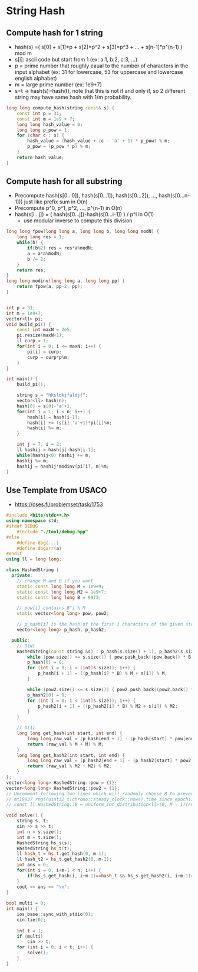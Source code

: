 # String Hash

## Compute hash for 1 string
* hash(s) =( s[0] + s[1]*p + s[2]*p^2 + s[3]*p^3 + ... + s[n-1]*p^(n-1) ) mod m
* s[i]: ascii code but start from 1 (ex: a:1, b:2, c:3, ...)
* p = prime number that roughly eaual to the number of characters in the input alphabet (ex: 31 for lowercase, 53 for uppercase and lowercase english alphabet)
* m = large prime number (ex: 1e9+7)
* s=t -> hash(s)=hash(t), note that this is not if and only if, so 2 different string may have same hash with 1/m probability.
``` cpp
long long compute_hash(string const& s) {
    const int p = 31;
    const int m = 1e9 + 7;
    long long hash_value = 0;
    long long p_pow = 1;
    for (char c : s) {
        hash_value = (hash_value + (c - 'a' + 1) * p_pow) % m;
        p_pow = (p_pow * p) % m;
    }
    return hash_value;
}
```

## Compute hash for all substring
* Precompute hash(s[0...0]), hash(s[0...1]), hash(s[0...2]), ..., hash(s[0...n-1])) just like prefix sum in O(n)
* Precompute p^0, p^1, p^2, ..., p^(n-1) in O(n)
* hash(s[i...j]) = ( hash(s[0...j])-hash(s[0...i-1]) ) / p^i   in  O(1)
    - use modular inverse to compute this division
``` cpp
long long fpow(long long a, long long b, long long modN) {
    long long res = 1;
    while(b) {
        if(b%2) res = res*a%modN;
        a = a*a%modN;
        b /= 2;
    }
    return res;
}
long long modinv(long long a, long long pp) {
    return fpow(a, pp-2, pp);
}


int p = 31;
int m = 1e9+7;
vector<ll> pi;
void build_pi() {
    const int maxN = 2e5;
    pi.resize(maxN+1);
    ll curp = 1;
    for(int i = 0; i <= maxN; i++) {
        pi[i] = curp;
        curp = curp*p%m;
    }
}

int main() {
    build_pi();

    string s = "hksldkjfaldjf";
    vector<ll> hash(n);
    hash[0] = s[0]-'a'+1;
    for(int i = 1; i < n; i++) {
        hash[i] = hash[i-1];
        hash[i] += (s[i]-'a'+1)*pi[i]%m;
        hash[i] %= m;
    }

    int j = 7, i = 2;
    ll hashij = hash[j]-hash[i-1];
    while(hashij<0) hashij += m;
    hashij %= m;
    hashij = hashij*modinv(pi[i], m)%m;
}
```

## Use Template from USACO
* https://cses.fi/problemset/task/1753
``` cpp
#include <bits/stdc++.h>
using namespace std;
#ifdef DEBUG
    #include "./tool/debug.hpp"
#else
    #define dbg(...)
    #define dbgarr(a)
#endif
using ll = long long;

class HashedString {
  private:
	// change M and B if you want
	static const long long M = 1e9+9;
	static const long long M2 = 1e9+7;
	static const long long B = 9973;

	// pow[i] contains B^i % M
	static vector<long long> pow, pow2;

	// p_hash[i] is the hash of the first i characters of the given string
	vector<long long> p_hash, p_hash2;

  public:
    // O(N)
	HashedString(const string &s) : p_hash(s.size() + 1), p_hash2(s.size() + 1) {
		while (pow.size() <= s.size()) { pow.push_back((pow.back() * B) % M); }
		p_hash[0] = 0;
		for (int i = 0; i < (int)s.size(); i++) {
			p_hash[i + 1] = ((p_hash[i] * B) % M + s[i]) % M;
		}

		while (pow2.size() <= s.size()) { pow2.push_back((pow2.back() * B) % M2); }
		p_hash2[0] = 0;
		for (int i = 0; i < (int)s.size(); i++) {
			p_hash2[i + 1] = ((p_hash2[i] * B) % M2 + s[i]) % M2;
		}
	}

    // O(1)
	long long get_hash(int start, int end) {
		long long raw_val = (p_hash[end + 1] - (p_hash[start] * pow[end - start + 1]));
		return (raw_val % M + M) % M;
	}
	long long get_hash2(int start, int end) {
		long long raw_val = (p_hash2[end + 1] - (p_hash2[start] * pow2[end - start + 1]));
		return (raw_val % M2 + M2) % M2;
	}
};
vector<long long> HashedString::pow = {1};
vector<long long> HashedString::pow2 = {1};
// Uncomment following two lines which will randomly choose B to prevent open hash hack if you want to use it on Codeforces.
// mt19937 rng((uint32_t)chrono::steady_clock::now().time_since_epoch().count());
// const ll HashedString::B = uniform_int_distribution<ll>(0, M - 1)(rng);

void solve() {
    string s, t;
    cin >> s >> t;
    int n = s.size();
    int m = t.size();
    HashedString hs_s(s);
    HashedString hs_t(t);
    ll hash_t = hs_t.get_hash(0, m-1);
    ll hash_t2 = hs_t.get_hash2(0, m-1);
    int ans = 0;
    for(int i = 0; i+m-1 < n; i++) {
        if(hs_s.get_hash(i, i+m-1)==hash_t && hs_s.get_hash2(i, i+m-1)==hash_t2) ans++;
    }
    cout << ans << "\n";
}
 
bool multi = 0;
int main() {
    ios_base::sync_with_stdio(0);
    cin.tie(0);
 
    int t = 1;
    if (multi)
        cin >> t;
    for (int i = 0; i < t; i++) {
        solve();
    }
}
```

